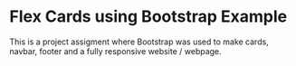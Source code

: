 # Flex Cards using Bootstrap Example
This is a project assigment where Bootstrap was used to make cards, navbar, footer and a fully responsive website / webpage.